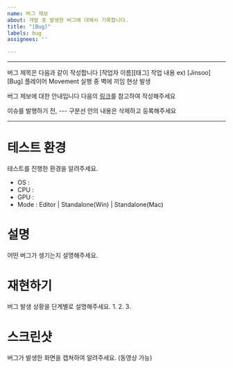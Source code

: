 ```yaml
---
name: 버그 제보
about: 개발 중 발생한 버그에 대해서 기록합니다.
title: "[Bug]"
labels: bug
assignees: ''

---
```

---

버그 제목은 다음과 같이 작성합니다
[작업자 이름][태그] 작업 내용
ex) [Jinsoo][Bug] 플레이어 Movement 실행 중 벽에 끼임 현상 발생

버그 제보에 대한 안내입니다
다음의 [링크](https://docs.google.com/document/d/1yVqIAEy9-e0qFmxkUpJXM3pcmbIKL2ZTVfAsqc2bhik/edit#heading=h.nh6o3aliqwg3)를 참고하여 작성해주세요

이슈를 발행하기 전, --- 구분선 안의 내용은 삭제하고 등록해주세요

---

# 테스트 환경
테스트를 진행한 환경을 알려주세요.
- OS :
- CPU :
- GPU :
- Mode : Editor | Standalone(Win) | Standalone(Mac)

# 설명
어떤 버그가 생기는지 설명해주세요.

# 재현하기
버그 발생 상황을 단계별로 설명해주세요.
1. 
2.
3.

# 스크린샷
버그가 발생한 화면을 캡쳐하여 알려주세요. (동영상 가능)